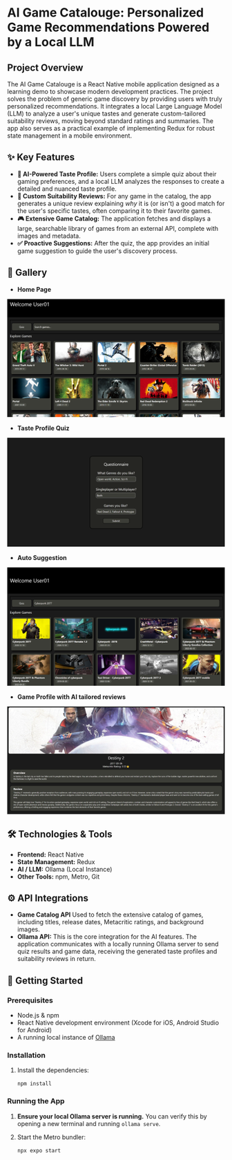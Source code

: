 # **AI Game Catalouge: Personalized Game Recommendations Powered by a Local LLM**

## **Project Overview**

The AI Game Catalouge is a React Native mobile application designed as a learning demo to showcase modern development practices. The project solves the problem of generic game discovery by providing users with truly personalized recommendations. It integrates a local Large Language Model (LLM) to analyze a user's unique tastes and generate custom-tailored suitability reviews, moving beyond standard ratings and summaries. The app also serves as a practical example of implementing Redux for robust state management in a mobile environment.

## **✨ Key Features**

  * **🧠 AI-Powered Taste Profile:** Users complete a simple quiz about their gaming preferences, and a local LLM analyzes the responses to create a detailed and nuanced taste profile.
  * **🤖 Custom Suitability Reviews:** For any game in the catalog, the app generates a unique review explaining *why* it is (or isn't) a good match for the user's specific tastes, often comparing it to their favorite games.
  * **🎮 Extensive Game Catalog:** The application fetches and displays a large, searchable library of games from an external API, complete with images and metadata.
  * **✅ Proactive Suggestions:** After the quiz, the app provides an initial game suggestion to guide the user's discovery process.

## **📸 Gallery**

* **Home Page**

![Home Screenshot](Photos/HomePage.png)

* **Taste Profile Quiz**

![Quiz Screenshot](Photos/Quiz.png)

* **Auto Suggestion**

![Suggestion Screenshot](Photos/AutoSuggest.png)


* **Game Profile with AI tailored reviews**

![Game Profile Screenshot](Photos/Game.png)


## **🛠️ Technologies & Tools**

  * **Frontend:** React Native
  * **State Management:** Redux
  * **AI / LLM:** Ollama (Local Instance)
  * **Other Tools:** npm, Metro, Git

## **⚙️ API Integrations**

  * **Game Catalog API** Used to fetch the extensive catalog of games, including titles, release dates, Metacritic ratings, and background images.
  * **Ollama API:** This is the core integration for the AI features. The application communicates with a locally running Ollama server to send quiz results and game data, receiving the generated taste profiles and suitability reviews in return.

## **🚀 Getting Started**

### **Prerequisites**

  * Node.js & npm
  * React Native development environment (Xcode for iOS, Android Studio for Android)
  * A running local instance of [Ollama](https://ollama.com/)

### **Installation**

1.  Install the dependencies:

    ```
    npm install
    ```

### **Running the App**

1.  **Ensure your local Ollama server is running.** You can verify this by opening a new terminal and running `ollama serve`.

2.  Start the Metro bundler:

    ```
    npx expo start
    ```
